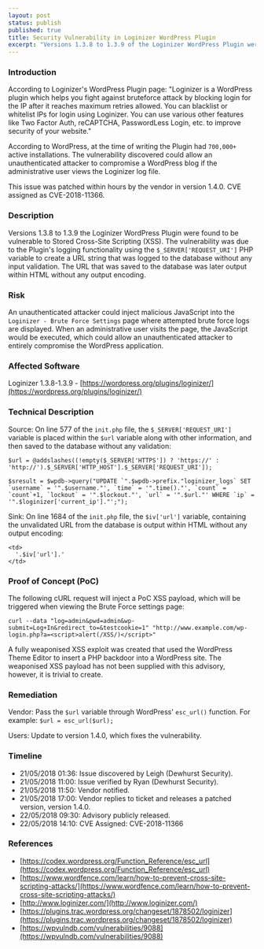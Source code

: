 ```yaml
---
layout: post
status: publish
published: true
title: Security Vulnerability in Loginizer WordPress Plugin
excerpt: "Versions 1.3.8 to 1.3.9 of the Loginizer WordPress Plugin were found to be vulnerable to Stored Cross-Site Scripting (XSS). The vulnerability was due to the Plugin's logging functionality using the $_SERVER['REQUEST_URI'] PHP variable to create a URL string that was logged to the database without any input validation. The URL that was saved to the database was later output within HTML without any output encoding."
---
```


### Introduction

According to Loginizer's WordPress Plugin page: "Loginizer is a WordPress plugin which helps you fight against bruteforce attack by blocking login for the IP after it reaches maximum retries allowed. You can blacklist or whitelist IPs for login using Loginizer. You can use various other features like Two Factor Auth, reCAPTCHA, PasswordLess Login, etc. to improve security of your website."

According to WordPress, at the time of writing the Plugin had ```700,000+``` active installations. The vulnerability discovered could allow an unauthenticated attacker to compromise a WordPress blog if the administrative user views the Loginizer log file.

This issue was patched within hours by the vendor in version 1.4.0. CVE assigned as CVE-2018-11366.

### Description

Versions 1.3.8 to 1.3.9 the Loginizer WordPress Plugin were found to be vulnerable to Stored Cross-Site Scripting (XSS). The vulnerability was due to the Plugin's logging functionality using the ```$_SERVER['REQUEST_URI']``` PHP variable to create a URL string that was logged to the database without any input validation. The URL that was saved to the database was later output within HTML without any output encoding.

### Risk

An unauthenticated attacker could inject malicious JavaScript into the ```Loginizer - Brute Force Settings``` page where attempted brute force logs are displayed. When an administrative user visits the page, the JavaScript would be executed, which could allow an unauthenticated attacker to entirely compromise the WordPress application.

### Affected Software

Loginizer 1.3.8-1.3.9 - [https://wordpress.org/plugins/loginizer/](https://wordpress.org/plugins/loginizer/)

### Technical Description

Source: On line 577 of the ```init.php``` file, the ```$_SERVER['REQUEST_URI']``` variable is placed within the ```$url``` variable along with other information, and then saved to the database without any validation:

```
$url = @addslashes((!empty($_SERVER['HTTPS']) ? 'https://' : 'http://').$_SERVER['HTTP_HOST'].$_SERVER['REQUEST_URI']);
```

```
$sresult = $wpdb->query("UPDATE `".$wpdb->prefix."loginizer_logs` SET `username` = '".$username."', `time` = '".time()."', `count` = `count`+1, `lockout` = '".$lockout."', `url` = '".$url."' WHERE `ip` = '".$loginizer['current_ip']."';");
```

Sink: On line 1684 of the ```init.php``` file, the ```$iv['url']``` variable, containing the unvalidated URL from the database is output within HTML without any output encoding:

```
<td>
  '.$iv['url'].'
</td>
```

### Proof of Concept (PoC)

The following cURL request will inject a PoC XSS payload, which will be triggered when viewing the Brute Force settings page:

```
curl --data "log=admin&pwd=admin&wp-submit=Log+In&redirect_to=&testcookie=1" "http://www.example.com/wp-login.php?a=<script>alert(/XSS/)</script>" 
```

A fully weaponised XSS exploit was created that used the WordPress Theme Editor to insert a PHP backdoor into a WordPress site. The weaponised XSS payload has not been supplied with this advisory, however, it is trivial to create.

### Remediation

Vendor: Pass the ```$url``` variable through WordPress' ```esc_url()``` function. For example: ```$url = esc_url($url);```

Users: Update to version 1.4.0, which fixes the vulnerability.

### Timeline

- 21/05/2018 01:36: Issue discovered by Leigh (Dewhurst Security).
- 21/05/2018 11:00: Issue verified by Ryan (Dewhurst Security).
- 21/05/2018 11:50: Vendor notified.
- 21/05/2018 17:00: Vendor replies to ticket and releases a patched version, version 1.4.0.
- 22/05/2018 09:30: Advisory publicly released.
- 22/05/2018 14:10: CVE Assigned: CVE-2018-11366

### References

- [https://codex.wordpress.org/Function_Reference/esc_url](https://codex.wordpress.org/Function_Reference/esc_url)
- [https://www.wordfence.com/learn/how-to-prevent-cross-site-scripting-attacks/](https://www.wordfence.com/learn/how-to-prevent-cross-site-scripting-attacks/)
- [http://www.loginizer.com/](http://www.loginizer.com/)
- [https://plugins.trac.wordpress.org/changeset/1878502/loginizer](https://plugins.trac.wordpress.org/changeset/1878502/loginizer)
- [https://wpvulndb.com/vulnerabilities/9088](https://wpvulndb.com/vulnerabilities/9088)
